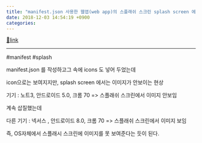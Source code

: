```yaml
---
title: "manifest.json 사용한 웹앱(web app)의 스플래쉬 스크린 splash screen 에서 이미지 안 보이는 것 관련"
date: 2018-12-03 14:54:19 +0900
categories: 
---
```

[🔗link](http://www.mins01.com/mh/tech/read/1214)
***


#manifest #splash

  


manifest.json 를 작성하고그 속에 icons 도 넣어 두었는데

icon으로는 보여지지만, splash screen 에서는 이미지가 안보이는 현상

  


기기 : 노트3, 안드로이드 5.0, 크롬 70 =&gt; 스플래쉬 스크린에서 이미지 안보임

계속 삽질했는데

다른 기기 : 넥서스 , 안드로이드 8.0, 크롬 70 =&gt; 스플래쉬 스크린에서 이미지 보임

  
  


즉, OS자체에서 스플래시 스크린에 이미지를 못 보여준다는 듯이 된다.




